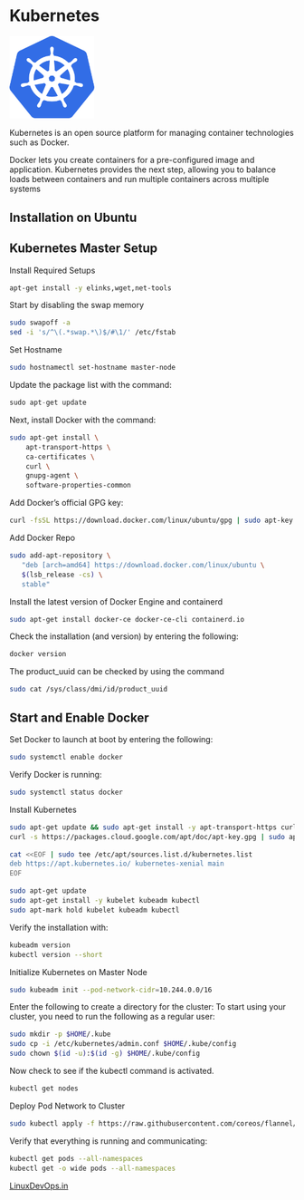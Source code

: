 # Kubernetes 

<img src="Images/K8_logo.png" width="150" hight="50">

Kubernetes is an open source platform for managing container technologies such as Docker.

Docker lets you create containers for a pre-configured image and application. Kubernetes provides the next step,
allowing you to balance loads between containers and run multiple containers across multiple systems

## Installation on Ubuntu

## Kubernetes Master Setup

Install Required Setups

```bash
apt-get install -y elinks,wget,net-tools
```
Start by disabling the swap memory

```bash
sudo swapoff -a
sed -i 's/^\(.*swap.*\)$/#\1/' /etc/fstab 
```

Set Hostname
```bash
sudo hostnamectl set-hostname master-node
```

Update the package list with the command:

```python
sudo apt-get update
```

Next, install Docker with the command:
```bash
sudo apt-get install \
    apt-transport-https \
    ca-certificates \
    curl \
    gnupg-agent \
    software-properties-common
```

Add Docker’s official GPG key:
```bash
curl -fsSL https://download.docker.com/linux/ubuntu/gpg | sudo apt-key add -
```

Add Docker Repo
```bash
sudo add-apt-repository \
   "deb [arch=amd64] https://download.docker.com/linux/ubuntu \
   $(lsb_release -cs) \
   stable"
```

Install the latest version of Docker Engine and containerd
```bash
sudo apt-get install docker-ce docker-ce-cli containerd.io
```

Check the installation (and version) by entering the following:
```bash
docker version
```

The product_uuid can be checked by using the command 
```bash
sudo cat /sys/class/dmi/id/product_uuid
```

## Start and Enable Docker

Set Docker to launch at boot by entering the following:
```bash
sudo systemctl enable docker
```

Verify Docker is running:
```bash
sudo systemctl status docker
```

Install Kubernetes
```bash
sudo apt-get update && sudo apt-get install -y apt-transport-https curl
curl -s https://packages.cloud.google.com/apt/doc/apt-key.gpg | sudo apt-key add -
```
```bash
cat <<EOF | sudo tee /etc/apt/sources.list.d/kubernetes.list
deb https://apt.kubernetes.io/ kubernetes-xenial main
EOF
```
```bash
sudo apt-get update
sudo apt-get install -y kubelet kubeadm kubectl
sudo apt-mark hold kubelet kubeadm kubectl
```

Verify the installation with:
```bash
kubeadm version
kubectl version --short
```

Initialize Kubernetes on Master Node
```bash
sudo kubeadm init --pod-network-cidr=10.244.0.0/16
```

Enter the following to create a directory for the cluster: To start using your cluster, you need to run the following as a regular user:
```bash
sudo mkdir -p $HOME/.kube
sudo cp -i /etc/kubernetes/admin.conf $HOME/.kube/config
sudo chown $(id -u):$(id -g) $HOME/.kube/config
```

Now check to see if the kubectl command is activated.
```bash
kubectl get nodes
```

Deploy Pod Network to Cluster
```bash
sudo kubectl apply -f https://raw.githubusercontent.com/coreos/flannel/master/Documentation/kube-flannel.yml
```

Verify that everything is running and communicating:
```bash
kubectl get pods --all-namespaces				
kubectl get -o wide pods --all-namespaces 
```


[LinuxDevOps.in](http://linuxdevops.in)
